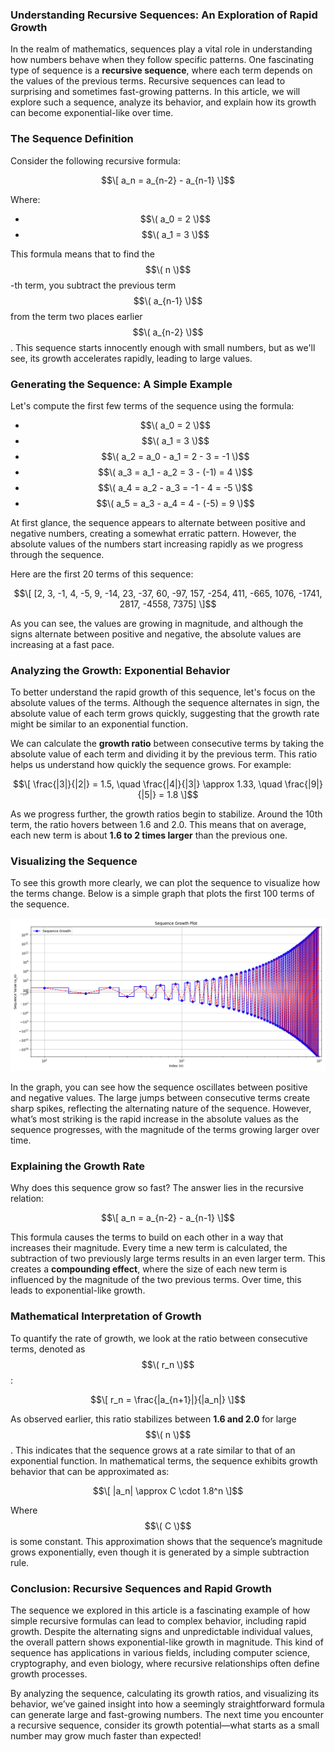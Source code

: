### **Understanding Recursive Sequences: An Exploration of Rapid Growth**

In the realm of mathematics, sequences play a vital role in understanding how numbers behave when they follow specific patterns. One fascinating type of sequence is a **recursive sequence**, where each term depends on the values of the previous terms. Recursive sequences can lead to surprising and sometimes fast-growing patterns. In this article, we will explore such a sequence, analyze its behavior, and explain how its growth can become exponential-like over time.

### **The Sequence Definition**

Consider the following recursive formula:

$$\[
a_n = a_{n-2} - a_{n-1}
\]$$

Where:
- $$\( a_0 = 2 \)$$
- $$\( a_1 = 3 \)$$

This formula means that to find the $$\( n \)$$-th term, you subtract the previous term $$\( a_{n-1} \)$$ from the term two places earlier $$\( a_{n-2} \)$$. This sequence starts innocently enough with small numbers, but as we'll see, its growth accelerates rapidly, leading to large values.

### **Generating the Sequence: A Simple Example**

Let's compute the first few terms of the sequence using the formula:

- $$\( a_0 = 2 \)$$
- $$\( a_1 = 3 \)$$
- $$\( a_2 = a_0 - a_1 = 2 - 3 = -1 \)$$
- $$\( a_3 = a_1 - a_2 = 3 - (-1) = 4 \)$$
- $$\( a_4 = a_2 - a_3 = -1 - 4 = -5 \)$$
- $$\( a_5 = a_3 - a_4 = 4 - (-5) = 9 \)$$

At first glance, the sequence appears to alternate between positive and negative numbers, creating a somewhat erratic pattern. However, the absolute values of the numbers start increasing rapidly as we progress through the sequence.

Here are the first 20 terms of this sequence:

$$\[
[2, 3, -1, 4, -5, 9, -14, 23, -37, 60, -97, 157, -254, 411, -665, 1076, -1741, 2817, -4558, 7375]
\]$$

As you can see, the values are growing in magnitude, and although the signs alternate between positive and negative, the absolute values are increasing at a fast pace.

### **Analyzing the Growth: Exponential Behavior**

To better understand the rapid growth of this sequence, let's focus on the absolute values of the terms. Although the sequence alternates in sign, the absolute value of each term grows quickly, suggesting that the growth rate might be similar to an exponential function.

We can calculate the **growth ratio** between consecutive terms by taking the absolute value of each term and dividing it by the previous term. This ratio helps us understand how quickly the sequence grows. For example:

$$\[
\frac{|3|}{|2|} = 1.5, \quad \frac{|4|}{|3|} \approx 1.33, \quad \frac{|9|}{|5|} = 1.8
\]$$

As we progress further, the growth ratios begin to stabilize. Around the 10th term, the ratio hovers between 1.6 and 2.0. This means that on average, each new term is about **1.6 to 2 times larger** than the previous one.

### **Visualizing the Sequence**

To see this growth more clearly, we can plot the sequence to visualize how the terms change. Below is a simple graph that plots the first 100 terms of the sequence.

![Sequence Growth](Figure_1.png)

In the graph, you can see how the sequence oscillates between positive and negative values. The large jumps between consecutive terms create sharp spikes, reflecting the alternating nature of the sequence. However, what’s most striking is the rapid increase in the absolute values as the sequence progresses, with the magnitude of the terms growing larger over time.

### **Explaining the Growth Rate**

Why does this sequence grow so fast? The answer lies in the recursive relation:

$$\[
a_n = a_{n-2} - a_{n-1}
\]$$

This formula causes the terms to build on each other in a way that increases their magnitude. Every time a new term is calculated, the subtraction of two previously large terms results in an even larger term. This creates a **compounding effect**, where the size of each new term is influenced by the magnitude of the two previous terms. Over time, this leads to exponential-like growth.

### **Mathematical Interpretation of Growth**

To quantify the rate of growth, we look at the ratio between consecutive terms, denoted as $$\( r_n \)$$:

$$\[
r_n = \frac{|a_{n+1}|}{|a_n|}
\]$$

As observed earlier, this ratio stabilizes between **1.6 and 2.0** for large $$\( n \)$$. This indicates that the sequence grows at a rate similar to that of an exponential function. In mathematical terms, the sequence exhibits growth behavior that can be approximated as:

$$\[
|a_n| \approx C \cdot 1.8^n
\]$$

Where $$\( C \)$$ is some constant. This approximation shows that the sequence’s magnitude grows exponentially, even though it is generated by a simple subtraction rule.

### **Conclusion: Recursive Sequences and Rapid Growth**

The sequence we explored in this article is a fascinating example of how simple recursive formulas can lead to complex behavior, including rapid growth. Despite the alternating signs and unpredictable individual values, the overall pattern shows exponential-like growth in magnitude. This kind of sequence has applications in various fields, including computer science, cryptography, and even biology, where recursive relationships often define growth processes.

By analyzing the sequence, calculating its growth ratios, and visualizing its behavior, we’ve gained insight into how a seemingly straightforward formula can generate large and fast-growing numbers. The next time you encounter a recursive sequence, consider its growth potential—what starts as a small number may grow much faster than expected!

